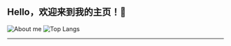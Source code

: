 

<!--
**Waoooooooo/Waoooooooo** is a ✨ _special_ ✨ repository because its `README.md` (this file) appears on your GitHub profile.

Here are some ideas to get you started:

- 🔭 I’m currently working on ...
- 🌱 I’m currently learning ...
- 👯 I’m looking to collaborate on ...
- 🤔 I’m looking for help with ...
- 💬 Ask me about ...
- 📫 How to reach me: ...
- 😄 Pronouns: ...
- ⚡ Fun fact: ...
-->

## Hello，欢迎来到我的主页！👋
![About me](https://github-readme-stats.vercel.app/api?username=Waoooooooo&show_icons=true&show_icons=true)
![Top Langs](https://github-readme-stats.vercel.app/api/top-langs/?username=Waoooooooo&layout=compact)

---
